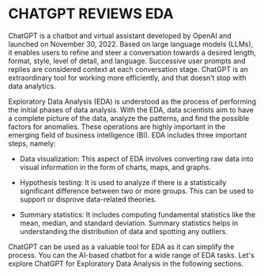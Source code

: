 # CHATGPT REVIEWS EDA 

ChatGPT is a chatbot and virtual assistant developed by OpenAI and launched on November 30, 2022. Based on large language models (LLMs), it enables users to refine and steer a conversation towards a desired length, format, style, level of detail, and language. Successive user prompts and replies are considered context at each conversation stage. ChatGPT is an extraordinary tool for working more efficiently, and that doesn’t stop with data analytics. 

Exploratory Data Analysis (EDA) is understood as the process of performing the initial phases of data analysis. With the EDA, data scientists aim to have a complete picture of the data, analyze the patterns, and find the possible factors for anomalies. These operations are highly important in the emerging field of business intelligence (BI).
EDA includes three important steps, namely:

* Data visualization: This aspect of EDA involves converting raw data into visual information in the form of charts, maps, and graphs.

* Hypothesis testing: It is used to analyze if there is a statistically significant difference between two or more groups. This can be used to support or disprove data-related theories.

* Summary statistics: It includes computing fundamental statistics like the mean, median, and standard deviation. Summary statistics helps in understanding the distribution of data and spotting any outliers.

ChatGPT can be used as a valuable tool for EDA as it can simplify the process. You can the AI-based chatbot for a wide range of EDA tasks. Let's explore ChatGPT for Exploratory Data Analysis in the following sections.

